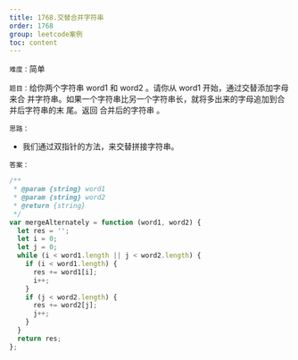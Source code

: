 ```yaml
---
title: 1768.交替合并字符串
order: 1768
group: leetcode案例
toc: content
---
```


`难度：`简单

`题目：`给你两个字符串 word1 和 word2 。请你从 word1 开始，通过交替添加字母来合
并字符串。如果一个字符串比另一个字符串长，就将多出来的字母追加到合并后字符串的末
尾。返回 合并后的字符串 。

`思路：`

- 我们通过双指针的方法，来交替拼接字符串。

`答案：`

```js
/**
 * @param {string} word1
 * @param {string} word2
 * @return {string}
 */
var mergeAlternately = function (word1, word2) {
  let res = '';
  let i = 0;
  let j = 0;
  while (i < word1.length || j < word2.length) {
    if (i < word1.length) {
      res += word1[i];
      i++;
    }
    if (j < word2.length) {
      res += word2[j];
      j++;
    }
  }
  return res;
};
```
